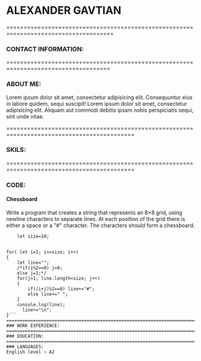 # ALEXANDER GAVTIAN
=====================================================================================
### CONTACT INFORMATION:
====================================================================================
### ABOUT ME:

Lorem ipsum dolor sit amet, consectetur adipisicing elit. Consequuntur eius in labore quidem, sequi suscipit! 
Lorem ipsum dolor sit amet, consectetur adipisicing elit. Aliquam aut commodi debitis ipsam nobis perspiciatis sequi, sint unde vitae.

===========================================================================================
### SKILS:
===========================================================================================
### CODE:
#### Chessboard
Write a program that creates a string that represents an 8×8 grid, using newline characters to separate lines. At each position of the grid there is either a space or a "#" character. The characters should form a chessboard.
``` let j;
    let size=10;


for( let i=1; i<=size; i++)
{
    let line="";
    /*if(i%2==0) j=0; 
    else j=1;*/
    for(j=1; line.length<size; j++)
    {
        if((i+j)%2==0) line+="#";
        else line+=" ";       
    }
    console.log(line);
      line+="\n";   
}```
===========================================================================================
### WORK EXPERIENCE:
===========================================================================================
### EDUCATION:
=========================================================================================
### LANGUAGES:
English level ~ A2
